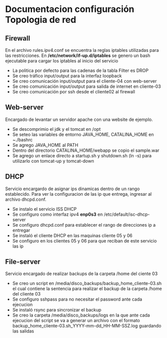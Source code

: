 # Documentacion configuración Topologia de red

## Firewall
En el archivo rules.ipv4.conf se encuentra la reglas iptables utilizadas para las restricciones.
En **/etc/network/if-up.d/iptables** se genero un bash ejecutable para cargar los iptables al inicio del servicio

* La politica por defecto para las cadenas de la tabla Filter es DROP
* Se creo tráfico input/output para la interfaz loopback
* Se creo comunicación input/output para el cliente-04 con web-server
* Se creo comunicación input/output para salida de internet en cliente-03
* Se creo comunicación por ssh desde el cliente02 al firewall

## Web-server
Encargado de levantar un servidor apache con una website de ejemplo.
* Se descomprimio el jdk y el tomcat en /opt
* Se seteo las variables de entorno JAVA_HOME, CATALINA_HOME en ~./bashrc
* Se agrego JAVA_HOME al PATH
* Dentro del directorio CATALINA_HOME/webapp se copio el sample.war
* Se agrego un enlace directo a startup.sh y shutdown.sh (ln -s) para utilizarlo con tomcat-up y tomcat-down

## DHCP
Servicio encargardo de asignar ips dinamicas dentro de un rango establecido. Para ver la configuracion de las ip que entrega, ingresar al archivo dhcpd.conf.

* Se instalo el servicio ISS DHCP
* Se configuro como interfaz ipv4 **enp0s3** en /etc/default/isc-dhcp-server
* Se configuro dhcpd.conf para establecer el rango de direcciones ip a entregar
* Se instaló el cliente DHCP en las maquinas cliente 05 y 06
* Se configuro en los clientes 05 y 06 para que reciban de este servicio las ip

## File-server
Servicio encargado de realizar backups de la carpeta /home del ciente 03

* Se creo un script en /media/disco_backups/backup_home_cliente-03.sh el cual contiene la sentencia para realizar el backup de la carpeta /home del cliente 03
* Se configuro sshpass para no necesitar el password ante cada ejecucion
* Se instaló rsync para sincronizar el backup
* Se creo la carpeta /media/disco_backups/logs en la que ante cada ejecucion del script se va a generar un archivo con el formato backup_home_cliente-03.sh_YYYY-mm-dd_HH-MM-SSZ.log guardando las salidas
